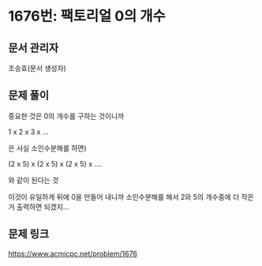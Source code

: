 # 1676번: 팩토리얼 0의 개수
## 문서 관리자
조승효(문서 생성자)
## 문제 풀이
중요한 것은 0의 개수를 구하는 것이니까

1 x 2 x 3 x …

은 사실 소인수분해를 하면)

(2 x 5) x (2 x 5) x (2 x 5) x ….

와 같이 된다는 것

이것이 유일하게 뒤에 0을 만들어 내니까 소인수분해를 해서 2와 5의 개수중에 더 작은 거 출력하면 되겠지…
## 문제 링크
https://www.acmicpc.net/problem/1676